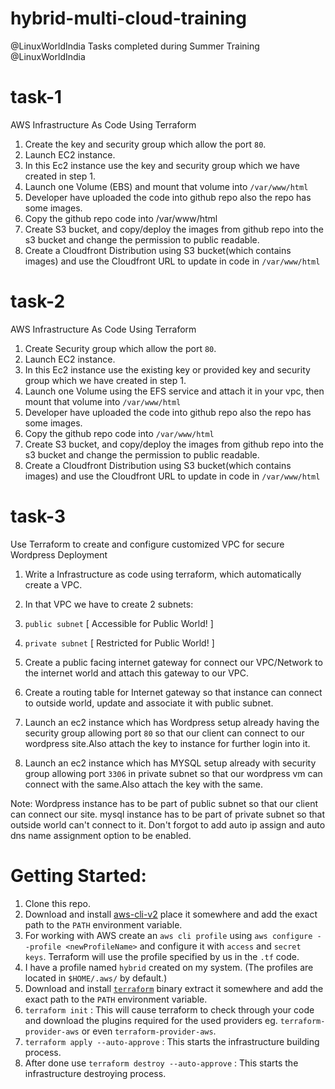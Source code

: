 # hybrid-multi-cloud-training
 @LinuxWorldIndia
 Tasks completed during Summer Training @LinuxWorldIndia
 
# task-1
 AWS Infrastructure As Code Using Terraform
 
1. Create the key and security group which allow the port `80`.
1. Launch EC2 instance.
1. In this Ec2 instance use the key and security group which we have created in step 1.
1. Launch one Volume (EBS) and mount that volume into `/var/www/html`
1. Developer have uploaded the code into github repo also the repo has some images.
1. Copy the github repo code into /var/www/html
1. Create S3 bucket, and copy/deploy the images from github repo into the s3 bucket and change the permission to public readable.
1. Create a Cloudfront Distribution using S3 bucket(which contains images) and use the Cloudfront URL to update in code in `/var/www/html`
 
# task-2
 AWS Infrastructure As Code Using Terraform

1. Create Security group which allow the port `80`.
1. Launch EC2 instance.
1. In this Ec2 instance use the existing key or provided key and security group which we have created in step 1.
1. Launch one Volume using the EFS service and attach it in your vpc, then mount that volume into `/var/www/html`
1. Developer have uploaded the code into github repo also the repo has some images.
1. Copy the github repo code into `/var/www/html`
1. Create S3 bucket, and copy/deploy the images from github repo into the s3 bucket and change the permission to public readable.
1. Create a Cloudfront Distribution using S3 bucket(which contains images) and use the Cloudfront URL to update in code in `/var/www/html`

# task-3
 Use Terraform to create and configure customized VPC for secure Wordpress Deployment

1. Write a Infrastructure as code using terraform, which automatically create a VPC.

1. In that VPC we have to create 2 subnets:

 1. `public subnet` [ Accessible for Public World! ] 

 1. `private subnet` [ Restricted for Public World! ]

1. Create a public facing internet gateway for connect our VPC/Network to the internet world and attach this gateway to our VPC.

1. Create a routing table for Internet gateway so that instance can connect to outside world, update and associate it with public subnet.

1. Launch an ec2 instance which has Wordpress setup already having the security group allowing port `80` so that our client can connect to our wordpress site.Also attach the key to instance for further login into it.

1. Launch an ec2 instance which has MYSQL setup already with security group allowing port `3306` in private subnet so that our wordpress vm can connect with the same.Also attach the key with the same.

Note: Wordpress instance has to be part of public subnet so that our client can connect our site. mysql instance has to be part of private subnet so that outside world can't connect to it. Don't forgot to add auto ip assign and auto dns name assignment option to be enabled.

# Getting Started:
1. Clone this repo.
1. Download and install [aws-cli-v2](https://awscli.amazonaws.com/AWSCLIV2.msi) place it somewhere and add the exact path to the `PATH` environment variable.
1. For working with AWS create an `aws cli profile` using `aws configure --profile <newProfileName>` and configure it with `access` and `secret keys`. Terraform will use the profile specified by us in the `.tf` code.
1. I have a profile named `hybrid` created on my system. (The profiles are located in `$HOME/.aws/` by default.)
1. Download and install [`terraform`](https://www.terraform.io/downloads.html) binary extract it somewhere and add the exact path to the `PATH` environment variable.
1. `terraform init` : This will cause terraform to check through your code and download the plugins required for the used providers eg. `terraform-provider-aws` or even `terraform-provider-aws`.
1. `terraform apply --auto-approve` : This starts the infrastructure building process.
1. After done use `terraform destroy --auto-approve` : This starts the infrastructure destroying process.
